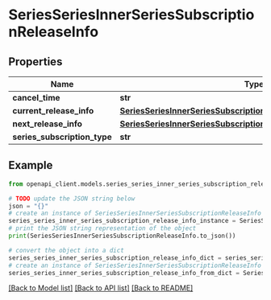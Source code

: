 # SeriesSeriesInnerSeriesSubscriptionReleaseInfo


## Properties

Name | Type | Description | Notes
------------ | ------------- | ------------- | -------------
**cancel_time** | **str** |  | [optional] 
**current_release_info** | [**SeriesSeriesInnerSeriesSubscriptionReleaseInfoCurrentReleaseInfo**](SeriesSeriesInnerSeriesSubscriptionReleaseInfoCurrentReleaseInfo.md) |  | [optional] 
**next_release_info** | [**SeriesSeriesInnerSeriesSubscriptionReleaseInfoCurrentReleaseInfo**](SeriesSeriesInnerSeriesSubscriptionReleaseInfoCurrentReleaseInfo.md) |  | [optional] 
**series_subscription_type** | **str** |  | [optional] 

## Example

```python
from openapi_client.models.series_series_inner_series_subscription_release_info import SeriesSeriesInnerSeriesSubscriptionReleaseInfo

# TODO update the JSON string below
json = "{}"
# create an instance of SeriesSeriesInnerSeriesSubscriptionReleaseInfo from a JSON string
series_series_inner_series_subscription_release_info_instance = SeriesSeriesInnerSeriesSubscriptionReleaseInfo.from_json(json)
# print the JSON string representation of the object
print(SeriesSeriesInnerSeriesSubscriptionReleaseInfo.to_json())

# convert the object into a dict
series_series_inner_series_subscription_release_info_dict = series_series_inner_series_subscription_release_info_instance.to_dict()
# create an instance of SeriesSeriesInnerSeriesSubscriptionReleaseInfo from a dict
series_series_inner_series_subscription_release_info_from_dict = SeriesSeriesInnerSeriesSubscriptionReleaseInfo.from_dict(series_series_inner_series_subscription_release_info_dict)
```
[[Back to Model list]](../README.md#documentation-for-models) [[Back to API list]](../README.md#documentation-for-api-endpoints) [[Back to README]](../README.md)


